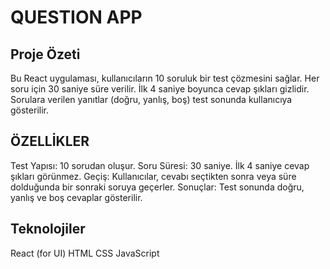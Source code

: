 # QUESTION APP

## Proje Özeti
Bu React uygulaması, kullanıcıların 10 soruluk bir test çözmesini sağlar. Her soru için 30 saniye süre verilir. İlk 4 saniye boyunca cevap şıkları gizlidir. Sorulara verilen yanıtlar (doğru, yanlış, boş) test sonunda kullanıcıya gösterilir.

## ÖZELLİKLER  
Test Yapısı: 10 sorudan oluşur.
Soru Süresi: 30 saniye. İlk 4 saniye cevap şıkları görünmez.
Geçiş: Kullanıcılar, cevabı seçtikten sonra veya süre dolduğunda bir sonraki soruya geçerler.
Sonuçlar: Test sonunda doğru, yanlış ve boş cevaplar gösterilir.

## Teknolojiler
React (for UI)
HTML
CSS
JavaScript
